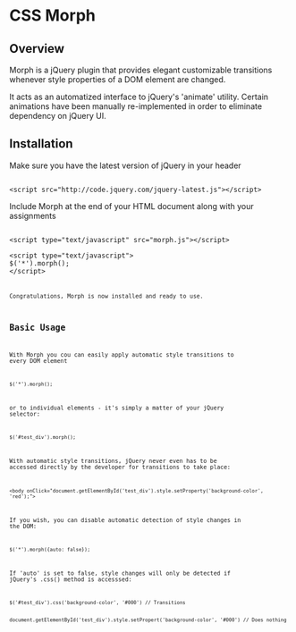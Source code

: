 CSS Morph
=========

Overview
--------

Morph is a jQuery plugin that provides elegant customizable transitions whenever style properties of a DOM element are changed.

It acts as an automatized interface to jQuery's 'animate' utility. Certain animations have been manually re-implemented in order to eliminate dependency on jQuery UI.

Installation
--------

Make sure you have the latest version of jQuery in your header

<code>
&lt;script src=&quot;http://code.jquery.com/jquery-latest.js&quot;&gt;&lt;/script&gt;
</code>

Include Morph at the end of your HTML document along with your assignments

<code>
&lt;script type="text/javascript" src="morph.js"&gt;&lt;/script&gt;
</code>

<code>
&lt;script type="text/javascript"&gt;
$('*').morph();
&lt;/script&gt;
<code>


Congratulations, Morph is now installed and ready to use. 

Basic Usage
--------

With Morph you cou can easily apply automatic style transitions to every DOM element

<code>
$('*').morph();
</code>

or to individual elements - it's simply a matter of your jQuery selector:

<code>
$('#test_div').morph();
</code>

With automatic style transitions, jQuery never even has to be accessed directly by the developer for transitions to take place:

<code>
&lt;body onClick="document.getElementById('test_div').style.setProperty('background-color', 'red');"&gt;
</code>

If you wish, you can disable automatic detection of style changes in the DOM:

<code>
$('*').morph({auto: false});
</code>

If 'auto' is set to false, style changes will only be detected if jQuery's .css() method is accesssed:

<code>
$('#test_div').css('background-color', '#000') // Transitions
</code>
<code>
document.getElementById('test_div').style.setPropert('background-color', '#000') // Does nothing
</code>
